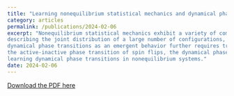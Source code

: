 ```yaml
---
title: "Learning nonequilibrium statistical mechanics and dynamical phase transitions"
category: articles
permalink: /publications/2024-02-06
excerpt: "Nonequilibrium statistical mechanics exhibit a variety of complex phenomena far from equilibrium. It inherits challenges of equilibrium, including accurately
describing the joint distribution of a large number of configurations, and also poses new challenges as the distribution evolves over time. Characterizing
dynamical phase transitions as an emergent behavior further requires tracking nonequilibrium systems under a control parameter. While a number of methods have been proposed, such as tensor networks for one-dimensional lattices, we lack a method for arbitrary time beyond the steady state and for higher dimensions. Here, we develop a general computational framework to study the time evolution of nonequilibrium systems in statistical mechanics by leveraging variational autoregressive networks, which offer an efficient computation on the dynamical partition function, a central quantity for discovering the phase transition. We apply the approach to prototype models of nonequilibrium statistical mechanics, including the kinetically constrained models of structural glasses up to three dimensions. The approach uncovers
the active-inactive phase transition of spin flips, the dynamical phase diagram, as well as new scaling relations. The result highlights the potential of machine
learning dynamical phase transitions in nonequilibrium systems."
date: 2024-02-06
---
```


[Download the PDF here](https://ijoc.org/index.php/ijoc/article/download/20811/4455)
